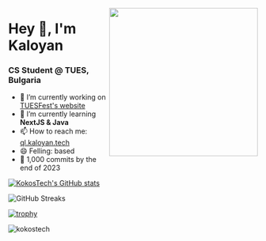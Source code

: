 <img align="right" width=300 src="https://ql.kaloyan.tech/assets/img/mepc.png" /> </p>

# Hey 👋, I'm Kaloyan
### CS Student @ TUES, Bulgaria

- 🔭 I’m currently working on [TUESFest's website](https://tuesfest.bg)
- 🌱 I’m currently learning **NextJS & Java**
- 📫 How to reach me: [ql.kaloyan.tech](https://ql.kaloyan.tech)
- 😄 Felling: based
- 🫠 1,000 commits by the end of 2023

[![KokosTech's GitHub stats](https://github-readme-stats.vercel.app/api?username=kokostech&?count_private=true&show_icons=true&theme=transparent)](https://github.com/anuraghazra/github-readme-stats)

![GitHub Streaks](https://github-readme-streak-stats.herokuapp.com/?user=KokosTech&theme=transparent)

[![trophy](https://github-profile-trophy.vercel.app/?username=ryo-ma&theme=dark&no-bg=true&no-frame=true&column=3&margin-w=15&margin-h=15&row=2&column=3)](https://github.com/ryo-ma/github-profile-trophy)

<p align="left"> <img src="https://komarev.com/ghpvc/?username=kokostech" alt="kokostech" /> </p>
<!--
**KokosTech/KokosTech** is a ✨ _special_ ✨ repository because its `README.md` (this file) appears on your GitHub profile.

Here are some ideas to get you started:

- 🔭 I’m currently working on ...
- 🌱 I’m currently learning ...
- 👯 I’m looking to collaborate on ...
- 🤔 I’m looking for help with ...
- 💬 Ask me about ...
- 📫 How to reach me: ...
- 😄 Pronouns: ...
- ⚡ Fun fact: ...
-->
